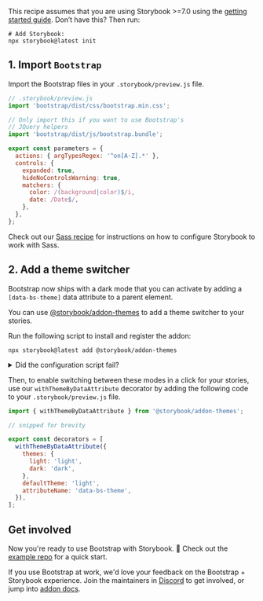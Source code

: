 <Callout variant="neutral" icon="ℹ️" title="Prerequisites">

This recipe assumes that you are using Storybook >=7.0 using the [getting started guide](/docs/react/get-started/install). Don’t have this? Then run:

```shell
# Add Storybook:
npx storybook@latest init
```

</Callout>

## 1. Import `Bootstrap`

Import the Bootstrap files in your `.storybook/preview.js` file.

```js
// .storybook/preview.js
import 'bootstrap/dist/css/bootstrap.min.css';

// Only import this if you want to use Bootstrap's
// JQuery helpers
import 'bootstrap/dist/js/bootstrap.bundle';

export const parameters = {
  actions: { argTypesRegex: '^on[A-Z].*' },
  controls: {
    expanded: true,
    hideNoControlsWarning: true,
    matchers: {
      color: /(background|color)$/i,
      date: /Date$/,
    },
  },
};
```

<Callout variant="info" icon="💡" title="Using Sass?">

Check out our [Sass recipe](/docs/react/recipes/sass) for instructions on how to configure Storybook to work with Sass.

</Callout>

## 2. Add a theme switcher

Bootstrap now ships with a dark mode that you can activate by adding a `[data-bs-theme]` data attribute to a parent element.

You can use [@storybook/addon-themes](https://storybook.js.org/addons/@storybook/addon-themes/) to add a theme switcher to your stories.

Run the following script to install and register the addon:

```shell
npx storybook@latest add @storybook/addon-themes
```

<details>
  <summary>Did the configuration script fail?</summary>
  <p>Under the hood, this runs <code>npx @storybook/auto-config themes</code> which should read your project and try to configure your Storybook with the correct decorator. If running that command directly does not solve your problem, please file a bug on the <a href="https://github.com/storybookjs/auto-config/issues/new?assignees=&labels=bug&projects=&template=bug_report.md&title=%5BBug%5D" target="_blank">@storybook/auto-config</a> repository for that we can make this good as can be. To manually add this addon, install it then add it to the addons array in your <code>.storybook/main.ts</code>.</p>
</details>

Then, to enable switching between these modes in a click for your stories, use our `withThemeByDataAttribute` decorator by adding the following code to your `.storybook/preview.js` file.

```js
import { withThemeByDataAttribute } from '@storybook/addon-themes';

// snipped for brevity

export const decorators = [
  withThemeByDataAttribute({
    themes: {
      light: 'light',
      dark: 'dark',
    },
    defaultTheme: 'light',
    attributeName: 'data-bs-theme',
  }),
];
```

## Get involved

Now you're ready to use Bootstrap with Storybook. 🎉 Check out the [example repo](https://github.com/Integrayshaun/bootstrap-storybook-example) for a quick start.

If you use Bootstrap at work, we'd love your feedback on the Bootstrap + Storybook experience. Join the maintainers in [Discord](https://discord.gg/storybook) to get involved, or jump into [addon docs](/docs/react/addons/introduction).
